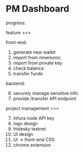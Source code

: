 # PM Dashboard

progress:

feature >>>

front-end:

1.  generate new wallet
2.  import from mnemonic
3.  import from private key
4.  check balance
5.  transfer funds

backend:

6. securely manage sensitive info
7. provide /transfer API endpoint

project management >>>

7.  Infura node API key
8.  logo design
9.  Holesky testnet
10. UI design
11. UI -> front-end CSS
12. chrome extension
